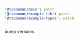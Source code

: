 ```yaml
---
'@tscommon/docs': patch
'@tscommon/example-lib': patch
'@tscommon/example-types': patch
---
```


bump versions
